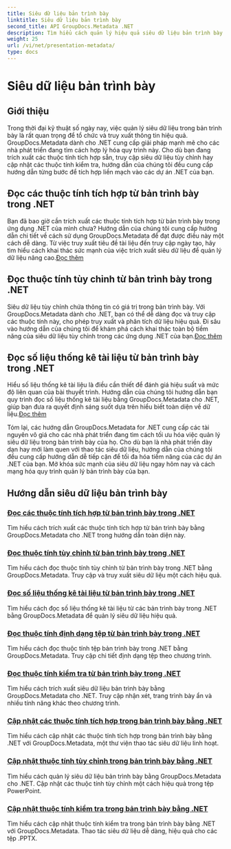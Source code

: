 ```yaml
---
title: Siêu dữ liệu bản trình bày
linktitle: Siêu dữ liệu bản trình bày
second_title: API GroupDocs.Metadata .NET
description: Tìm hiểu cách quản lý hiệu quả siêu dữ liệu bản trình bày trong .NET bằng cách sử dụng hướng dẫn GroupDocs.Metadata. Truy cập các thuộc tính tích hợp và tùy chỉnh một cách dễ dàng.
weight: 25
url: /vi/net/presentation-metadata/
type: docs
---
```

# Siêu dữ liệu bản trình bày

## Giới thiệu

Trong thời đại kỹ thuật số ngày nay, việc quản lý siêu dữ liệu trong bản trình bày là rất quan trọng để tổ chức và truy xuất thông tin hiệu quả. GroupDocs.Metadata dành cho .NET cung cấp giải pháp mạnh mẽ cho các nhà phát triển đang tìm cách hợp lý hóa quy trình này. Cho dù bạn đang trích xuất các thuộc tính tích hợp sẵn, truy cập siêu dữ liệu tùy chỉnh hay cập nhật các thuộc tính kiểm tra, hướng dẫn của chúng tôi đều cung cấp hướng dẫn từng bước để tích hợp liền mạch vào các dự án .NET của bạn.

## Đọc các thuộc tính tích hợp từ bản trình bày trong .NET

 Bạn đã bao giờ cần trích xuất các thuộc tính tích hợp từ bản trình bày trong ứng dụng .NET của mình chưa? Hướng dẫn của chúng tôi cung cấp hướng dẫn chi tiết về cách sử dụng GroupDocs.Metadata để đạt được điều này một cách dễ dàng. Từ việc truy xuất tiêu đề tài liệu đến truy cập ngày tạo, hãy tìm hiểu cách khai thác sức mạnh của việc trích xuất siêu dữ liệu để quản lý dữ liệu nâng cao.[Đọc thêm](./read-built-in-properties-presentations/)

## Đọc thuộc tính tùy chỉnh từ bản trình bày trong .NET

Siêu dữ liệu tùy chỉnh chứa thông tin có giá trị trong bản trình bày. Với GroupDocs.Metadata dành cho .NET, bạn có thể dễ dàng đọc và truy cập các thuộc tính này, cho phép truy xuất và phân tích dữ liệu hiệu quả. Đi sâu vào hướng dẫn của chúng tôi để khám phá cách khai thác toàn bộ tiềm năng của siêu dữ liệu tùy chỉnh trong các ứng dụng .NET của bạn.[Đọc thêm](./read-custom-properties-presentations/)

## Đọc số liệu thống kê tài liệu từ bản trình bày trong .NET

 Hiểu số liệu thống kê tài liệu là điều cần thiết để đánh giá hiệu suất và mức độ liên quan của bài thuyết trình. Hướng dẫn của chúng tôi hướng dẫn bạn quy trình đọc số liệu thống kê tài liệu bằng GroupDocs.Metadata cho .NET, giúp bạn đưa ra quyết định sáng suốt dựa trên hiểu biết toàn diện về dữ liệu.[Đọc thêm](./read-document-statistics-presentations/)

Tóm lại, các hướng dẫn GroupDocs.Metadata for .NET cung cấp các tài nguyên vô giá cho các nhà phát triển đang tìm cách tối ưu hóa việc quản lý siêu dữ liệu trong bản trình bày của họ. Cho dù bạn là nhà phát triển dày dạn hay mới làm quen với thao tác siêu dữ liệu, hướng dẫn của chúng tôi đều cung cấp hướng dẫn dễ tiếp cận để tối đa hóa tiềm năng của các dự án .NET của bạn. Mở khóa sức mạnh của siêu dữ liệu ngay hôm nay và cách mạng hóa quy trình quản lý bản trình bày của bạn.

## Hướng dẫn siêu dữ liệu bản trình bày
### [Đọc các thuộc tính tích hợp từ bản trình bày trong .NET](./read-built-in-properties-presentations/)
Tìm hiểu cách trích xuất các thuộc tính tích hợp từ bản trình bày bằng GroupDocs.Metadata cho .NET trong hướng dẫn toàn diện này.
### [Đọc thuộc tính tùy chỉnh từ bản trình bày trong .NET](./read-custom-properties-presentations/)
Tìm hiểu cách đọc thuộc tính tùy chỉnh từ bản trình bày trong .NET bằng GroupDocs.Metadata. Truy cập và truy xuất siêu dữ liệu một cách hiệu quả.
### [Đọc số liệu thống kê tài liệu từ bản trình bày trong .NET](./read-document-statistics-presentations/)
Tìm hiểu cách đọc số liệu thống kê tài liệu từ các bản trình bày trong .NET bằng GroupDocs.Metadata để quản lý siêu dữ liệu hiệu quả.
### [Đọc thuộc tính định dạng tệp từ bản trình bày trong .NET](./read-file-format-properties-presentations/)
Tìm hiểu cách đọc thuộc tính tệp bản trình bày trong .NET bằng GroupDocs.Metadata. Truy cập chi tiết định dạng tệp theo chương trình.
### [Đọc thuộc tính kiểm tra từ bản trình bày trong .NET](./read-inspection-properties-presentations/)
Tìm hiểu cách trích xuất siêu dữ liệu bản trình bày bằng GroupDocs.Metadata cho .NET. Truy cập nhận xét, trang trình bày ẩn và nhiều tính năng khác theo chương trình.
### [Cập nhật các thuộc tính tích hợp trong bản trình bày bằng .NET](./update-built-in-properties-presentations/)
Tìm hiểu cách cập nhật các thuộc tính tích hợp trong bản trình bày bằng .NET với GroupDocs.Metadata, một thư viện thao tác siêu dữ liệu linh hoạt.
### [Cập nhật thuộc tính tùy chỉnh trong bản trình bày bằng .NET](./update-custom-properties-presentations/)
Tìm hiểu cách quản lý siêu dữ liệu bản trình bày bằng GroupDocs.Metadata cho .NET. Cập nhật các thuộc tính tùy chỉnh một cách hiệu quả trong tệp PowerPoint.
### [Cập nhật thuộc tính kiểm tra trong bản trình bày bằng .NET](./update-inspection-properties-presentations/)
Tìm hiểu cách cập nhật thuộc tính kiểm tra trong bản trình bày bằng .NET với GroupDocs.Metadata. Thao tác siêu dữ liệu dễ dàng, hiệu quả cho các tệp .PPTX.